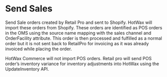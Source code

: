 # Send Sales
Send Sale orders created by Retail Pro and sent to Shopify. HotWax will import these orders from Shopify. These orders are identified as POS orders in the OMS using the source name mapping with the sales channel and OrderFacility attribute.
This order is then processed and fulfilled as a normal order but it is not sent back to RetailPro for invoicing as it was already invoiced while placing the order.

HotWax Commerce will not import POS orders. Retail pro will send POS order’s inventory variance for inventory adjustments into HotWax using the UpdateInventory API.